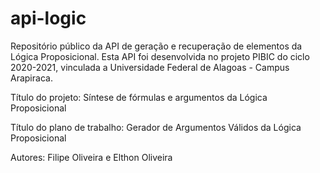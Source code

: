 # api-logic

Repositório público da API de geração e recuperação de elementos da Lógica Proposicional. Esta API foi desenvolvida no projeto PIBIC do ciclo 2020-2021, vinculada a Universidade Federal de Alagoas - Campus Arapiraca. 

Título do projeto: Síntese de fórmulas e argumentos da Lógica Proposicional

Título do plano de trabalho: Gerador de Argumentos Válidos da Lógica Proposicional

Autores: Filipe Oliveira e Elthon Oliveira
